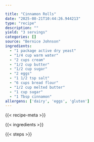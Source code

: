 ```yaml
---

title: "Cinnamon Rolls"
date: "2025-08-21T10:44:26.944213"
type: "recipe"
description: ""
yield: "3 servings"
categories: []
source: "Bernice Johnson"
ingredients:
  - "1 package active dry yeast"
  - "1/4 cup warm water"
  - "2 cups cream"
  - "1/2 cup butter"
  - "1/2 cup sugar"
  - "2 eggs"
  - "1 1/2 tsp salt"
  - "6 cups bread flour"
  - "1/2 cup melted butter"
  - "1 cup sugar"
  - "1 Tbsp cinnamon"
allergens: ['dairy', 'eggs', 'gluten']
---
```


{{< recipe-meta >}}

{{< ingredients >}}

{{< steps >}}
